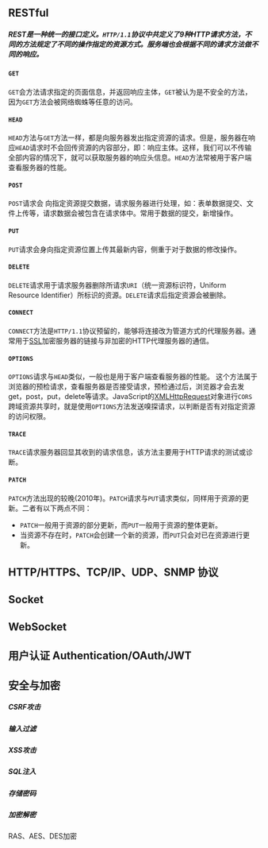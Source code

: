 ## RESTful

##### REST是一种统一的接口定义。`HTTP/1.1`协议中共定义了9种HTTP请求方法，不同的方法规定了不同的操作指定的资源方式。服务端也会根据不同的请求方法做不同的响应。

#### `GET`

`GET`会方法请求指定的页面信息，并返回响应主体，`GET`被认为是不安全的方法，因为`GET`方法会被网络蜘蛛等任意的访问。

#### `HEAD`

`HEAD`方法与`GET`方法一样，都是向服务器发出指定资源的请求。但是，服务器在响应`HEAD`请求时不会回传资源的内容部分，即：响应主体。这样，我们可以不传输全部内容的情况下，就可以获取服务器的响应头信息。`HEAD`方法常被用于客户端查看服务器的性能。

#### `POST`

`POST`请求会 向指定资源提交数据，请求服务器进行处理，如：表单数据提交、文件上传等，请求数据会被包含在请求体中。常用于数据的提交，新增操作。

#### `PUT`

`PUT`请求会身向指定资源位置上传其最新内容，侧重于对于数据的修改操作。

#### `DELETE`

`DELETE`请求用于请求服务器删除所请求`URI`（统一资源标识符，Uniform Resource Identifier）所标识的资源。`DELETE`请求后指定资源会被删除。

#### `CONNECT`

`CONNECT`方法是`HTTP/1.1`协议预留的，能够将连接改为管道方式的代理服务器。通常用于[SSL](http://itbilu.com/other/relate/N16Uaoyp.html)加密服务器的链接与非加密的HTTP代理服务器的通信。

#### `OPTIONS`

`OPTIONS`请求与`HEAD`类似，一般也是用于客户端查看服务器的性能。 这个方法属于浏览器的预检请求，查看服务器是否接受请求，预检通过后，浏览器才会去发get，post，put，delete等请求。JavaScript的[XMLHttpRequest](http://itbilu.com/javascript/js/VkiXuUcC.html)对象进行`CORS`跨域资源共享时，就是使用`OPTIONS`方法发送嗅探请求，以判断是否有对指定资源的访问权限。 

#### `TRACE`

`TRACE`请求服务器回显其收到的请求信息，该方法主要用于HTTP请求的测试或诊断。

#### `PATCH`

`PATCH`方法出现的较晚(2010年)。`PATCH`请求与`PUT`请求类似，同样用于资源的更新。二者有以下两点不同：

- `PATCH`一般用于资源的部分更新，而`PUT`一般用于资源的整体更新。
- 当资源不存在时，`PATCH`会创建一个新的资源，而`PUT`只会对已在资源进行更新。





## HTTP/HTTPS、TCP/IP、UDP、SNMP 协议



## Socket



## WebSocket



## 用户认证 Authentication/OAuth/JWT



## 安全与加密

##### CSRF攻击 

##### 输入过滤

##### XSS攻击

##### SQL注入

##### 存储密码

##### 加密解密

RAS、AES、DES加密





